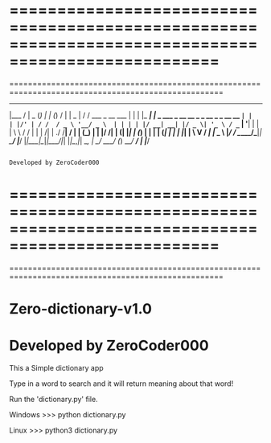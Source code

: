 ====================================================================================================
====================================================================================================
====================================================================================================

 ______                ______ _      _   _                                          __        _____
|___  /                |  _  (_)    | | (_)                                        /  |      |  _  |
   / /  ___ _ __ ___   | | | |_  ___| |_ _  ___  _ __   __ _ _ __ _   _    __   __ `| |      | |/' |
  / /  / _ \ '__/ _ \  | | | | |/ __| __| |/ _ \| '_ \ / _` | '__| | | |   \ \ / /  | |      |  /| |
./ /__|  __/ | | (_) | | |/ /| | (__| |_| | (_) | | | | (_| | |  | |_| |    \ V /  _| |_  _  \ |_/ /
\_____/\___|_|  \___/  |___/ |_|\___|\__|_|\___/|_| |_|\__,_|_|   \__, |     \_/   \___/ (_)  \___/
                                                                   __/ |
                                                                  |___/

                                                                           Developed by ZeroCoder000
====================================================================================================
====================================================================================================
====================================================================================================



# Zero-dictionary-v1.0
# Developed by ZeroCoder000
This a Simple dictionary app

Type in a word to search and it will return meaning about that word!

Run the 'dictionary.py' file.

Windows >>> python dictionary.py

Linux >>> python3 dictionary.py
